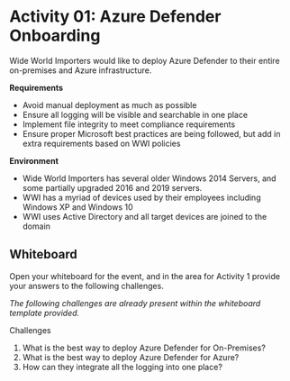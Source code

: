 # Activity 01: Azure Defender Onboarding

Wide World Importers would like to deploy Azure Defender to their entire on-premises and Azure infrastructure.

**Requirements**

* Avoid manual deployment as much as possible
* Ensure all logging will be visible and searchable in one place
* Implement file integrity to meet compliance requirements
* Ensure proper Microsoft best practices are being followed, but add in extra requirements based on WWI policies

**Environment**

* Wide World Importers has several older Windows 2014 Servers, and some partially upgraded 2016 and 2019 servers.
* WWI has a myriad of devices used by their employees including Windows XP and Windows 10
* WWI uses Active Directory and all target devices are joined to the domain

## Whiteboard

Open your whiteboard for the event, and in the area for Activity 1 provide your answers to the following challenges.

*The following challenges are already present within the whiteboard template provided.*

Challenges

1. What is the best way to deploy Azure Defender for On-Premises?
2. What is the best way to deploy Azure Defender for Azure?
3. How can they integrate all the logging into one place?

